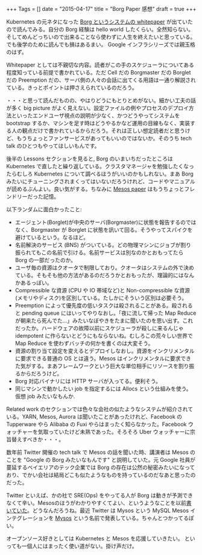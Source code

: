 +++
Tags = []
date = "2015-04-17"
title = "Borg Paper 感想"
draft = true
+++

Kubernetes の元ネタになった [Borg というシステムの whitepaper](http://research.google.com/pubs/pub43438.html) が出ていたので読んでみる。自分の Borg 経験は hello world したくらい。全然知らない。そしてめんどっちいので出来ることなら使わずに人生を終えたいと思っている。でも後学のために読んでも損はあるまい。 Google インフラシリーズでは親玉格のはず。

Whitepaper としては不親切な内容。読者がこの手のスケジューラについてある程度知っている前提で書かれている。ただ Cell だの Borgmaster だの Borglet だの Preemption だの、サーバ側の人々の会話に出てくる用語は一通り解説されている。きっとポイントは押さえられているのだろう。

・・・と思って読んだものの、やはりどうにもとりとめがない。細かい工夫の話が多く big picture がよく見えない。設定ファイルの例やプロセスのデプロイ方法といったエンドユーザ視点の説明が少なく、かつどうやってシステムを bootstrap するか、マシンを足す時はどうやるかなど運用の目線もなく、実装する人の観点だけで書かれているからだろう。それは正しい想定読者だと思うけど、もうちょっとファンサービスがあってもいいのではないか。そのうち tech talk のひとつもやってほしいもんです。

後半の Lessons セクションを見ると, Borg のいまいちだったところは Kubernetes で直したと繰り返している。クラスタマネージャを勉強したくなったらむしろ Kubernetes について調べるほうがいいのかもしれない。まあ Borg みたいにチューニングされまくってはいないだろうけれど、コードやマニュアルが読めるぶんよい。良い気がする。ちなみに [Mesos paper](http://mesos.berkeley.edu/mesos_tech_report.pdf) はもうちょっとフレンドリーだった記憶。

以下ランダムに面白かったこと:

 * エージェント(Borglet)が中央のサーバ(Borgmaster)に状態を報告するのではなく、Borgmaster が Borglet に状態を訊いて回る。そうやってスパイクを避けているという。なるほど。
 * 名前解決のサービス (BNS) がついている。どの物理マシンにジョブが割り振られてもこの名前で引ける。名前サービスは別なのかとおもってたら Borg の一部だったのか。
 * ユーザ毎の資源はクオータで制限しており。クオータはシステムの外で決めている。そもそも他の方法があるのだろうかとおもったが、理論的にはなんかあるっぽい。
 * Compressible な資源 (CPU や IO 帯域など)と Non-compressible な資源(メモリやディスク)を区別している。たしかにそういう区別は必要そう。
 * Preemption によって優先度の低いタスクは殺されることがある。殺されると pending queue にはいってやりなおし。「夜に流して帰った Map Reduce が朝来たら死んでた…」みたいなぼやきをたまに聞いたのを思い出す。これだったか。ハードウェアの故障以前にスケジューラが殺しに来るんじゃ idempotent に作らないとどうにもならないね。むしろこの荒々しい世界で Map Reduce を使わずバッチの何かを書くのは大変そう。
 * 資源の割り当て設定を変えるとデプロイしなおし。資源をインクリメンタルに要求できる普通の OS とは違う。Mesos はインクリメンタルに要求できた気がする。まあフレームワークという巨大な単位相手にリソースを割り振るからだろうけど。
 * Borg 対応バイナリには HTTP サーバが入ってる。便利そう。
 * 同じマシンで動かしたい job を指定するには Allocs という仕組みを使う。仮想 job みたいなもんか.

Related work のセクションでは色々な会社の似たようなシステムが紹介されている。YARN, Mesos, Aurora は聞いたことがあったけれど、Facebook の Tupperware やら Alibaba の Fuxi やらはまったく知らなかった。Facebook ウォッチャーを気取っていたけど未熟であった。そろそろ Uber ウォッチャーに宗旨替えすべきか・・・。

数年前 Twitter 開催の tech talk で Mesos の話を聞いた時、講演者は Mesos のことを "Google の Borg みたいなもんです" と説明していた。元 Google 社員が蔓延するベイエリアのテック企業では Borg の存在は公然の秘密みたいになっており、でかい会社は結局どこも似たようなものを持っているのだなあと思ったのだった。

Twitter といえば、かの社で SRE(Ops) をやってる人が Borg は動きが予測できなくて辛い。Mesosのほうがわかりやすくてよい、というようなことを以前[書いていた](http://www.goodmath.org/blog/2014/02/14/controlling-thousands-of-machines-aka-my-day-job/)。どうなんだろうね。最近 Twitter は Mysos という MySQL Mesos インテグレーションを [Mysos](https://blog.twitter.com/2015/another-look-at-mysql-at-twitter-and-incubating-mysos) という名前で発表している。ちゃんとつかってるぽい。

オープンソース好きとしては Kubernetes と Mesos を応援していきたい。
といっても一個人にはまったく使い道がない。掛け声だけ。

